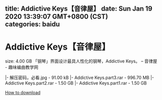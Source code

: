 
title: Addictive Keys【音律屋】
date: Sun Jan 19 2020 13:39:07 GMT+0800 (CST)    
categories: baidu
---

# Addictive Keys【音律屋】
size: 4.00 GB
 「钢琴」界面设计最具人性化的钢琴，Addictive Keys。 – 音律屋 - 趣味编曲教学网
 
|- 解压密码，必看.jpg - 91.00 kB
|- Addictive Keys.part3.rar - 996.70 MB
|- Addictive Keys.part2.rar - 1.50 GB
|- Addictive Keys.part1.rar - 1.50 GB

[How to download](https://bpcam.bemobtrk.com/go/2ceec3aa-1ca2-46d6-b9ff-aaa5c184517c?jno=4363)